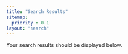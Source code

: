```yaml
---
title: "Search Results"
sitemap:
  priority : 0.1
layout: "search"
---
```

Your search results should be displayed below.